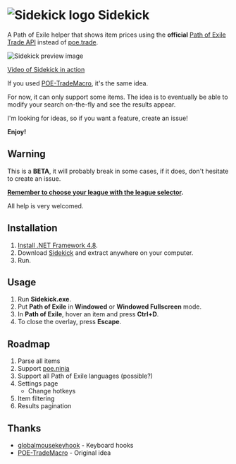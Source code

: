 # ![Sidekick logo](https://i.imgur.com/1B5jR3D.png) Sidekick

A Path of Exile helper that shows item prices using the **official** [Path of Exile Trade API](https://www.pathofexile.com/trade) instead of [poe.trade](http://poe.trade).

![Sidekick preview image](https://i.imgur.com/8bgXQJ6.png)

[Video of Sidekick in action](https://streamable.com/35zw0)

If you used [POE-TradeMacro](https://github.com/PoE-TradeMacro/POE-TradeMacro), it's the same idea.

For now, it can only support some items. The idea is to eventually be able to modify your search on-the-fly and see the results appear.

I'm looking for ideas, so if you want a feature, create an issue!

**Enjoy!**

## Warning
This is a **BETA**, it will probably break in some cases, if it does, don't hesitate to create an issue.

**[Remember to choose your league with the league selector](https://i.imgur.com/7uFb7NF.png).**

All help is very welcomed.

## Installation
1. [Install .NET Framework 4.8](http://go.microsoft.com/fwlink/?LinkId=2085155).
2. Download [Sidekick](https://github.com/domialex/Sidekick/releases/download/v0.2.0-beta/Sidekick.v0.2.0.Beta.zip) and extract anywhere on your computer.
3. Run.

## Usage
1. Run **Sidekick.exe**.
2. Put **Path of Exile** in **Windowed** or **Windowed Fullscreen** mode.
3. In **Path of Exile**, hover an item and press **Ctrl+D**.
4. To close the overlay, press **Escape**.

## Roadmap
1. Parse all items
2. Support [poe.ninja](https://poe.ninja)
3. Support all Path of Exile languages (possible?)
4. Settings page
   - Change hotkeys
5. Item filtering
6. Results pagination

## Thanks
- [globalmousekeyhook](https://github.com/gmamaladze/globalmousekeyhook) - Keyboard hooks
- [POE-TradeMacro](https://github.com/PoE-TradeMacro/POE-TradeMacro) - Original idea
